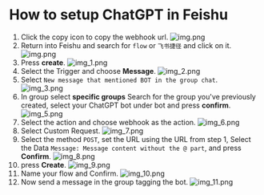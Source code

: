 # **How to setup ChatGPT in Feishu**

1. Click the copy icon to copy the webhook url.
   ![img.png](images/img_1.png)
2. Return into Feishu and search for `flow` or `飞书捷径` and click on it.
   ![img.png](images/chatimg.png)
3. Press **create**.
   ![img_1.png](images/chatimg_1.png)
4. Select the Trigger and choose **Message**.
   ![img_2.png](images/img_2.png)
5. Select `New message that mentioned BOT in the group chat`.
   ![img_3.png](images/img_3.png)
6. In group select **specific groups** Search for the group you've previously created, select your ChatGPT bot under bot and press **confirm**.
   ![img_5.png](images/img_5.png)
7. Select the action and choose webhook as the action.
   ![img_6.png](images/img_6.png)
8. Select Custom Request.
   ![img_7.png](images/img_7.png)
9. Select the method `POST`, set the URL using the URL from step 1, Select the Data `Message: Message content without the @ part`, and press **Confirm**.
   ![img_8.png](images/img_8.png)
10. press **Create**.
    ![img_9.png](images/img_9.png)
11. Name your flow and Confirm.
    ![img_10.png](images/img_10.png)
12. Now send a message in the group tagging the bot.
    ![img_11.png](images/img_11.png)
    